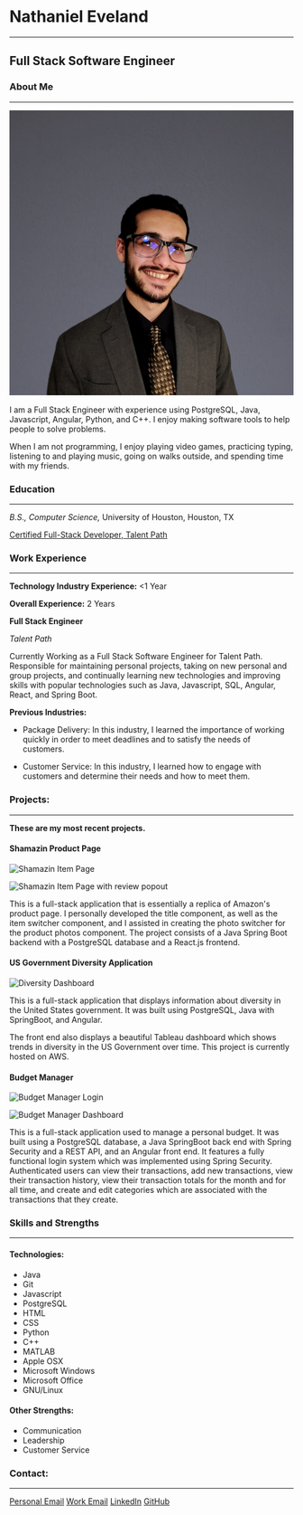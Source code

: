 # Nathaniel Eveland

***

## Full Stack Software Engineer

### About Me

***

<style>
img[src*="#thumbnail"] {
   width:200px;
   height:200px;
}

</style>

![me](assets/square.jpeg#thumbnail)

I am a Full Stack Engineer with experience using PostgreSQL, Java, Javascript, Angular, Python, and C++. I enjoy making software tools to help people to solve problems.

When I am not programming, I enjoy playing video games, practicing typing, listening to and playing music, going on walks outside, and spending time with my friends.

### Education

***

*B.S., Computer Science,* University of Houston, Houston, TX

[Certified Full-Stack Developer, Talent Path](https://www.youracclaim.com/badges/ce9e1a44-d169-4373-8eff-9362c3140e29?source=linked_in_profile)

### Work Experience

***

**Technology Industry Experience:** &lt;1 Year

**Overall Experience:** 2 Years

**Full Stack Engineer**

*Talent Path*

Currently Working as a Full Stack Software Engineer for Talent Path. Responsible for maintaining personal projects, taking on new personal and group projects, and continually learning new technologies and improving skills with popular technologies such as Java, Javascript, SQL, Angular, React, and Spring Boot. 

**Previous Industries:**

- Package Delivery: In this industry, I learned the importance of working quickly in order to meet deadlines and to satisfy the needs of customers. 

- Customer Service: In this industry, I learned how to engage with customers and determine their needs and how to meet them. 

### Projects:

***

**These are my most recent projects.**

#### Shamazin Product Page

![Shamazin Item Page](https://drive.google.com/uc?id=143ZkkjlVCmR3fNjgFZUXNfLqErqGgi_s)

![Shamazin Item Page with review popout](https://drive.google.com/uc?id=1KJqvjwXesgFSEGeuGupK7bmDTdWtRSVr)

This is a full-stack application that is essentially a replica of Amazon's product page. I personally developed the title component, as well as the item switcher component, and I assisted in creating the photo switcher for the product photos component. The project consists of a Java Spring Boot backend with a PostgreSQL database and a React.js frontend. 

#### US Government Diversity Application

![Diversity Dashboard](https://drive.google.com/uc?id=1HPWKTy6VP1gWk7uUBA3ihlaYsSDHqkQj)

This is a full-stack application that displays information about diversity in the United States government. It was built using PostgreSQL, Java with SpringBoot, and Angular. 

The front end also displays a beautiful Tableau dashboard which shows trends in diversity in the US Government over time. This project is currently hosted on AWS.

#### Budget Manager

![Budget Manager Login](https://drive.google.com/uc?id=1sSXWkiCFFjKtA0rwz-iNW-JtCChcJ3Tu)

![Budget Manager Dashboard](https://drive.google.com/uc?id=1mZyhPV14DDVOue75v5HjAsN3OF8Tlsx5)

This is a full-stack application used to manage a personal budget. It was built using a PostgreSQL database, a Java SpringBoot back end with Spring Security and a REST API, and an Angular front end. It features a fully functional login system which was implemented using Spring Security. Authenticated users can view their transactions, add new transactions, view their transaction history, view their transaction totals for the month and for all time, and create and edit categories which are associated with the transactions that they create.

### Skills and Strengths

***

#### Technologies: 

- Java
- Git
- Javascript
- PostgreSQL
- HTML
- CSS
- Python
- C++
- MATLAB
- Apple OSX
- Microsoft Windows
- Microsoft Office
- GNU/Linux

#### Other Strengths: 

- Communication
- Leadership
- Customer Service

### Contact:

***

[Personal Email](mailto:nevel27043@gmail.com)  [Work Email](mailto:neveland@talentpath.com)  [LinkedIn](https://www.linkedin.com/in/nathaniel-eveland)  [GitHub](https://github.com/neveland98)